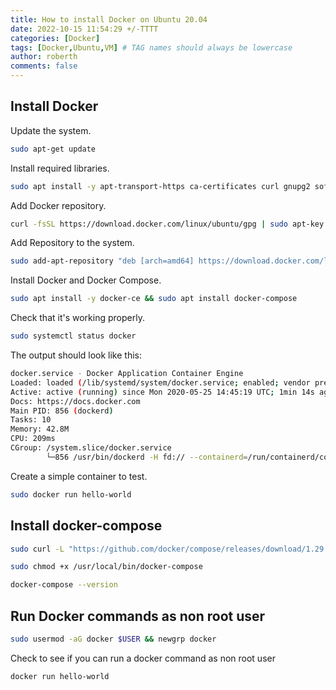 ```yaml
---
title: How to install Docker on Ubuntu 20.04
date: 2022-10-15 11:54:29 +/-TTTT
categories: [Docker]
tags: [Docker,Ubuntu,VM] # TAG names should always be lowercase
author: roberth
comments: false
---
```


## Install Docker

Update the system.

```sh
sudo apt-get update
```

Install required libraries.

```sh
sudo apt install -y apt-transport-https ca-certificates curl gnupg2 software-properties-common
```

Add Docker repository.

```sh
curl -fsSL https://download.docker.com/linux/ubuntu/gpg | sudo apt-key add - 
```

Add Repository to the system.

```sh
sudo add-apt-repository "deb [arch=amd64] https://download.docker.com/linux/ubuntu $(lsb_release -cs) stable" 
```

Install Docker and Docker Compose.

```sh
sudo apt install -y docker-ce && sudo apt install docker-compose
```

Check that it's working properly.

```sh
sudo systemctl status docker
```

The output should look like this:

```sh
docker.service - Docker Application Container Engine 
Loaded: loaded (/lib/systemd/system/docker.service; enabled; vendor preset: enabled) 
Active: active (running) since Mon 2020-05-25 14:45:19 UTC; 1min 14s ago
Docs: https://docs.docker.com
Main PID: 856 (dockerd)
Tasks: 10
Memory: 42.8M
CPU: 209ms 
CGroup: /system.slice/docker.service 
        └─856 /usr/bin/dockerd -H fd:// --containerd=/run/containerd/containerd.sock
```

Create a simple container to test.

```sh
sudo docker run hello-world
```

## Install docker-compose

```sh
sudo curl -L "https://github.com/docker/compose/releases/download/1.29.2/docker-compose-$(uname -s)-$(uname -m)" -o /usr/local/bin/docker-compose
```

```sh
sudo chmod +x /usr/local/bin/docker-compose
```

```sh
docker-compose --version
```

## Run Docker commands as non root user

```sh
sudo usermod -aG docker $USER && newgrp docker
```

Check to see if you can run a docker command as non root user

```sh
docker run hello-world
```